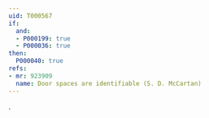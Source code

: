 ```yaml
---
uid: T000567
if:
  and:
  - P000199: true
  - P000036: true
then:
  P000040: true
refs:
- mr: 923909
  name: Door spaces are identifiable (S. D. McCartan)
---
```

.
